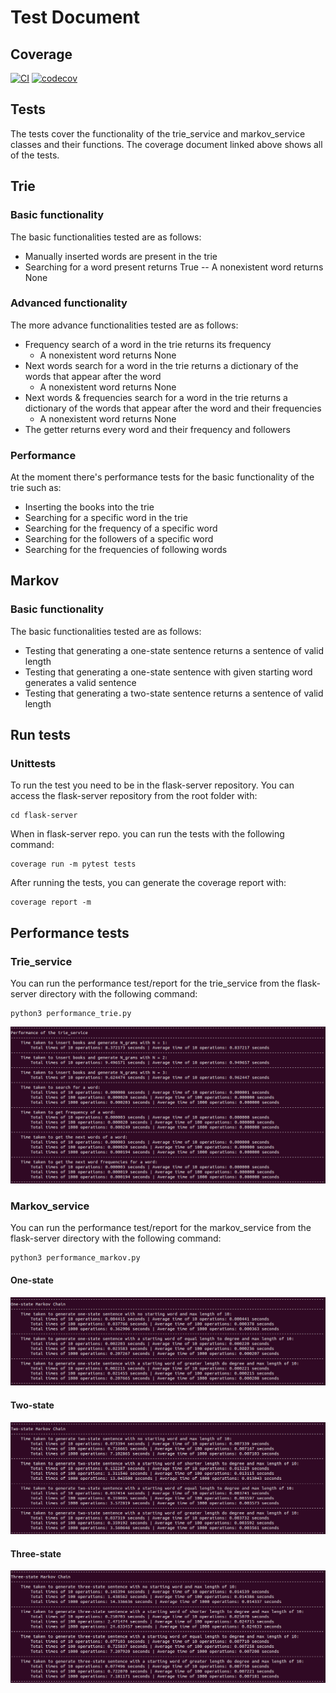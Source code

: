 # Test Document

## Coverage
[![CI](https://github.com/kodtld/Markov-s-Letters/actions/workflows/main.yml/badge.svg)](https://github.com/kodtld/Markov-s-Letters/actions/workflows/main.yml)
[![codecov](https://codecov.io/gh/kodtld/Markov-s-Letters/branch/master/graph/badge.svg?token=GZHXEZIJ17)](https://codecov.io/gh/kodtld/Markov-s-Letters)

## Tests
The tests cover the functionality of the trie_service and markov_service classes and their functions.
The coverage document linked above shows all of the tests. 

## Trie

### Basic functionality
The basic functionalities tested are as follows:
- Manually inserted words are present in the trie
- Searching for a word present returns True
-- A nonexistent word returns None

### Advanced functionality
The more advance functionalities tested are as follows:
- Frequency search of a word in the trie returns its frequency
  - A nonexistent word returns None
- Next words search for a word in the trie returns a dictionary of the words that appear after the word
  - A nonexistent word returns None
- Next words & frequencies search for a word in the trie returns a dictionary of the words that appear after the word and their frequencies
  - A nonexistent word returns None
- The getter returns every word and their frequency and followers

### Performance
At the moment there's performance tests for the basic functionality of the trie such as:
- Inserting the books into the trie
- Searching for a specific word in the trie
- Searching for the frequency of a specific word
- Searching for the followers of a specific word
- Searching for the frequencies of following words

## Markov
### Basic functionality
The basic functionalities tested are as follows:
- Testing that generating a one-state sentence returns a sentence of valid length
- Testing that generating a one-state sentence with given starting word generates a valid sentence
- Testing that generating a two-state sentence returns a sentence of valid length

## Run tests
### Unittests
To run the test you need to be in the flask-server repository.
You can access the flask-server repository from the root folder with:
```
cd flask-server
```
When in flask-server repo. you can run the tests with the following command:
```
coverage run -m pytest tests
```
After running the tests, you can generate the coverage report with:
```
coverage report -m

```
## Performance tests
### Trie_service

You can run the performance test/report for the trie_service from the flask-server directory with the following command:
```
python3 performance_trie.py
```
![Performance of trie_service](https://github.com/kodtld/Markov-s-Letters/blob/master/documentation/images/UPDATE_Trie_service_performance.jpg)

### Markov_service

You can run the performance test/report for the markov_service from the flask-server directory with the following command:
```
python3 performance_markov.py
```
#### One-state
![One-state performance](https://github.com/kodtld/Markov-s-Letters/blob/master/documentation/images/One_state_performance.jpg)

#### Two-state
![Two-state performance](https://github.com/kodtld/Markov-s-Letters/blob/master/documentation/images/Two_state_performance.jpg)

#### Three-state
![Three-state performance](https://github.com/kodtld/Markov-s-Letters/blob/master/documentation/images/Three_state_performance.jpg)
